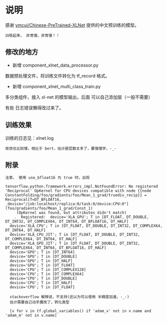 # 说明

感谢 [ymcui/Chinese-PreTrained-XLNet](https://github.com/ymcui/Chinese-PreTrained-XLNet) 提供的中文预训练的模型。

` 训练起来， 非常慢，非常慢！！ `

## 修改的地方

- 新增 component_xlnet_data_processor.py

数据预处理文件，将训练文件转化为 tf_record 格式。


- 新增 component_xlnet_multi_class_train.py

多分类组件，接入 xl-net 的模型输出，后面 可以自己添加层（一般不需要）

有些 日志错误懒得改过来了。

## 训练效果

训练的日志见：xlnet.log

```
收敛也比较慢，相比于 bert，估计是层数太多了，要慢慢学，-_-
```


## 附录

```
注意， 使用 use_bfloat16 为 true 时，出现

tensorflow.python.framework.errors_impl.NotFoundError: No registered 'Reciprocal' OpKernel for CPU devices compatible with node {{node ConstantFolding/foo/gradients/foo/Mean_1_grad/truediv_recip}} = Reciprocal[T=DT_BFLOAT16, _device="/job:localhost/replica:0/task:0/device:CPU:0"](foo/gradients/foo/Mean_1_grad/Const_1)
     (OpKernel was found, but attributes didn't match)
    .  Registered:  device='XLA_GPU'; T in [DT_FLOAT, DT_DOUBLE, DT_INT32, DT_COMPLEX64, DT_INT64, DT_BFLOAT16, DT_HALF]
  device='XLA_CPU'; T in [DT_FLOAT, DT_DOUBLE, DT_INT32, DT_COMPLEX64, DT_INT64, DT_HALF]
  device='XLA_CPU_JIT'; T in [DT_FLOAT, DT_DOUBLE, DT_INT32, DT_COMPLEX64, DT_INT64, DT_HALF]
  device='XLA_GPU_JIT'; T in [DT_FLOAT, DT_DOUBLE, DT_INT32, DT_COMPLEX64, DT_INT64, DT_BFLOAT16, DT_HALF]
  device='GPU'; T in [DT_INT64]
  device='GPU'; T in [DT_DOUBLE]
  device='GPU'; T in [DT_HALF]
  device='GPU'; T in [DT_FLOAT]
  device='CPU'; T in [DT_COMPLEX128]
  device='CPU'; T in [DT_COMPLEX64]
  device='CPU'; T in [DT_DOUBLE]
  device='CPU'; T in [DT_HALF]
  device='CPU'; T in [DT_FLOAT]
  
  stackoverflow 解释说，不支持(还以为可以使用 半精度加速，-_-)
  估计需要自己动手魔改了，转化类型
  
  [v for v in tf.global_variables() if 'adam_v' not in v.name and 'adam_m' not in v.name]
  
```
